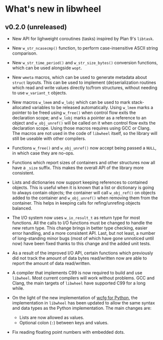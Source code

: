 What's new in libwheel
======================

v0.2.0 (unreleased)
-------------------

* New API for lighweight coroutines (tasks) inspired by Plan 9's `libtask`.

* New `w_str_ncasecmp()` function, to perform case-insensitive ASCII string
  comparison.

* New `w_str_time_period()` and `w_str_size_bytes()` conversion functions,
  which can be used alongside `wopt`.

* New `wmeta` macros, which can be used to generate metadata about `struct`
  layouts. This can be used to implement (de)serialization routines which
  read and write values directly to/from structures, without needing to use
  `w_variant_t` objects.

* New macros `w_lmem` and `w_lobj` which can be used to mark stack-allocated
  variables to be released automatically. Using `w_lmem` marks a pointer to be
  freed using `w_free()` when control flow exits the declaration scope; and
  `w_lobj` marks a pointer as a reference to an object and `w_obj_unref()`
  will be called on it when control flow exits the declaration scope. Using
  those macros requires using GCC or Clang. The macros are not used in the
  code of `libwheel` itself, so the library will still be useable with other
  compilers.

* Functions `w_free()` and `w_obj_unref()` now accept being passed a `NULL`,
  in which case they are no-ops.

* Functions which report sizes of containers and other structures now all have
  a `_size` suffix. This makes the overall API of the library more consistent.

* Lists and dictionaries now support keeping references to contained objects.
  This is useful when it is known that a list or dictionary is going to always
  contain objects; the container will call `w_obj_ref()` on objects added to
  the container and `w_obj_unref()` when removing them from the container.
  This helps in keeping calls for refing/unrefing objects balanced.

* The I/O system now uses `w_io_result_t` as return type for most functions.
  All the calls to I/O functions must be changed to handle the new return
  type. This change brings in better type checking, easier error handling,
  and a more consistent API. Last, but not least, a number of long-standing
  minor bugs (most of which have gone unnoticed until now) have been fixed
  thanks to this change and the added unit tests.

* As a result of the improved I/O API, certain functions which previously did
  not track the amount of data bytes read/written now are able to report the
  amount of data read/written.

* A compiler that implements C99 is now required to build and use `libwheel`.
  Most current compilers will work without problems. GCC and Clang, the main
  targets of `libwheel` have supported C99 for a long while.

* On the light of the new implementation of [wcfg for
  Python](https://github.com/aperezdc/python-wcfg), the implementation in
  `libwheel` has been updated to allow the same syntax and data types as the
  Python implementation. The main changes are:

  - Lists are now allowed as values.
  - Optional colon (`:`) between keys and values.

* Fix reading floating point numbers with embedded dots.
